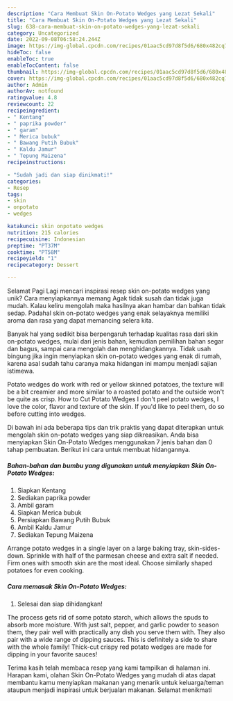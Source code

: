 ```yaml
---
description: "Cara Membuat Skin On-Potato Wedges yang Lezat Sekali"
title: "Cara Membuat Skin On-Potato Wedges yang Lezat Sekali"
slug: 638-cara-membuat-skin-on-potato-wedges-yang-lezat-sekali
category: Uncategorized
date: 2022-09-08T06:58:24.244Z
image: https://img-global.cpcdn.com/recipes/01aac5cd97d8f5d6/680x482cq70/skin-on-potato-wedges-foto-resep-utama.jpg
hideToc: false
enableToc: true
enableTocContent: false
thumbnail: https://img-global.cpcdn.com/recipes/01aac5cd97d8f5d6/680x482cq70/skin-on-potato-wedges-foto-resep-utama.jpg
cover: https://img-global.cpcdn.com/recipes/01aac5cd97d8f5d6/680x482cq70/skin-on-potato-wedges-foto-resep-utama.jpg
author: Admin
authorAv: notfound
ratingvalue: 4.8
reviewcount: 22
recipeingredient:
- " Kentang"
- " paprika powder"
- " garam"
- " Merica bubuk"
- " Bawang Putih Bubuk"
- " Kaldu Jamur"
- " Tepung Maizena"
recipeinstructions:

- "Sudah jadi dan siap dinikmati!"
categories:
- Resep
tags:
- skin
- onpotato
- wedges

katakunci: skin onpotato wedges 
nutrition: 215 calories
recipecuisine: Indonesian
preptime: "PT37M"
cooktime: "PT58M"
recipeyield: "1"
recipecategory: Dessert

---
```



Selamat Pagi Lagi mencari inspirasi resep skin on-potato wedges yang unik? Cara menyiapkannya memang Agak tidak susah dan tidak juga mudah. Kalau keliru mengolah maka hasilnya akan hambar dan bahkan tidak sedap. Padahal skin on-potato wedges yang enak selayaknya memiliki aroma dan rasa yang dapat memancing selera kita.


Banyak hal yang sedikit bisa berpengaruh terhadap kualitas rasa dari skin on-potato wedges, mulai dari jenis bahan, kemudian pemilihan bahan segar dan bagus, sampai cara mengolah dan menghidangkannya. Tidak usah bingung jika ingin menyiapkan skin on-potato wedges yang enak di rumah, karena asal sudah tahu caranya maka hidangan ini mampu menjadi sajian istimewa.

Potato wedges do work with red or yellow skinned potatoes, the texture will be a bit creamier and more similar to a roasted potato and the outside won&#39;t be quite as crisp. How to Cut Potato Wedges I don&#39;t peel potato wedges, I love the color, flavor and texture of the skin. If you&#39;d like to peel them, do so before cutting into wedges.


Di bawah ini ada beberapa tips dan trik praktis yang dapat diterapkan untuk mengolah skin on-potato wedges yang siap dikreasikan. Anda bisa menyiapkan Skin On-Potato Wedges menggunakan 7 jenis bahan dan 0 tahap pembuatan. Berikut ini cara untuk membuat hidangannya.

<!--inarticleads1-->

##### Bahan-bahan dan bumbu yang digunakan untuk menyiapkan Skin On-Potato Wedges:

1. Siapkan  Kentang
1. Sediakan  paprika powder
1. Ambil  garam
1. Siapkan  Merica bubuk
1. Persiapkan  Bawang Putih Bubuk
1. Ambil  Kaldu Jamur
1. Sediakan  Tepung Maizena


Arrange potato wedges in a single layer on a large baking tray, skin-sides-down. Sprinkle with half of the parmesan cheese and extra salt if needed. Firm ones with smooth skin are the most ideal. Choose similarly shaped potatoes for even cooking. 

<!--inarticleads2-->

##### Cara memasak Skin On-Potato Wedges:


1. Selesai dan siap dihidangkan!

The process gets rid of some potato starch, which allows the spuds to absorb more moisture. With just salt, pepper, and garlic powder to season them, they pair well with practically any dish you serve them with. They also pair with a wide range of dipping sauces. This is definitely a side to share with the whole family! Thick-cut crispy red potato wedges are made for dipping in your favorite sauces! 

Terima kasih telah membaca resep yang kami tampilkan di halaman ini. Harapan kami, olahan Skin On-Potato Wedges yang mudah di atas dapat membantu kamu menyiapkan makanan yang menarik untuk keluarga/teman ataupun menjadi inspirasi untuk berjualan makanan. Selamat menikmati
